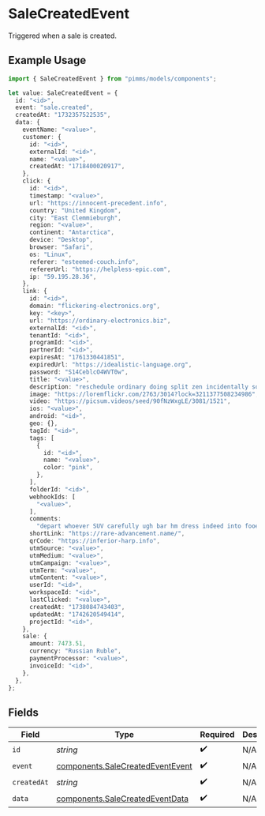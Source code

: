 # SaleCreatedEvent

Triggered when a sale is created.

## Example Usage

```typescript
import { SaleCreatedEvent } from "pimms/models/components";

let value: SaleCreatedEvent = {
  id: "<id>",
  event: "sale.created",
  createdAt: "1732357522535",
  data: {
    eventName: "<value>",
    customer: {
      id: "<id>",
      externalId: "<id>",
      name: "<value>",
      createdAt: "1718400020917",
    },
    click: {
      id: "<id>",
      timestamp: "<value>",
      url: "https://innocent-precedent.info",
      country: "United Kingdom",
      city: "East Clemmieburgh",
      region: "<value>",
      continent: "Antarctica",
      device: "Desktop",
      browser: "Safari",
      os: "Linux",
      referer: "esteemed-couch.info",
      refererUrl: "https://helpless-epic.com",
      ip: "59.195.28.36",
    },
    link: {
      id: "<id>",
      domain: "flickering-electronics.org",
      key: "<key>",
      url: "https://ordinary-electronics.biz",
      externalId: "<id>",
      tenantId: "<id>",
      programId: "<id>",
      partnerId: "<id>",
      expiresAt: "1761330441851",
      expiredUrl: "https://idealistic-language.org",
      password: "S14CeblcO4WVT0w",
      title: "<value>",
      description: "reschedule ordinary doing split zen incidentally so",
      image: "https://loremflickr.com/2763/3014?lock=3211377508234986",
      video: "https://picsum.videos/seed/90fNzWxgLE/3081/1521",
      ios: "<value>",
      android: "<id>",
      geo: {},
      tagId: "<id>",
      tags: [
        {
          id: "<id>",
          name: "<value>",
          color: "pink",
        },
      ],
      folderId: "<id>",
      webhookIds: [
        "<value>",
      ],
      comments:
        "depart whoever SUV carefully ugh bar hm dress indeed into fooey actual finally provided jaywalk",
      shortLink: "https://rare-advancement.name/",
      qrCode: "https://inferior-harp.info",
      utmSource: "<value>",
      utmMedium: "<value>",
      utmCampaign: "<value>",
      utmTerm: "<value>",
      utmContent: "<value>",
      userId: "<id>",
      workspaceId: "<id>",
      lastClicked: "<value>",
      createdAt: "1738084743403",
      updatedAt: "1742620549414",
      projectId: "<id>",
    },
    sale: {
      amount: 7473.51,
      currency: "Russian Ruble",
      paymentProcessor: "<value>",
      invoiceId: "<id>",
    },
  },
};
```

## Fields

| Field                                                                                | Type                                                                                 | Required                                                                             | Description                                                                          |
| ------------------------------------------------------------------------------------ | ------------------------------------------------------------------------------------ | ------------------------------------------------------------------------------------ | ------------------------------------------------------------------------------------ |
| `id`                                                                                 | *string*                                                                             | :heavy_check_mark:                                                                   | N/A                                                                                  |
| `event`                                                                              | [components.SaleCreatedEventEvent](../../models/components/salecreatedeventevent.md) | :heavy_check_mark:                                                                   | N/A                                                                                  |
| `createdAt`                                                                          | *string*                                                                             | :heavy_check_mark:                                                                   | N/A                                                                                  |
| `data`                                                                               | [components.SaleCreatedEventData](../../models/components/salecreatedeventdata.md)   | :heavy_check_mark:                                                                   | N/A                                                                                  |